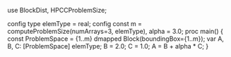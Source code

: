 use BlockDist, HPCCProblemSize;

config type elemType = real;
config const m = computeProblemSize(numArrays=3, elemType),
         alpha = 3.0;
proc main() {
  const ProblemSpace = {1..m} dmapped Block(boundingBox={1..m});
  var A, B, C: [ProblemSpace] elemType;
  B = 2.0;
  C = 1.0;
  A = B + alpha * C;
}

